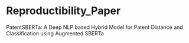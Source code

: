 # Reproductibility_Paper
PatentSBERTa: A Deep NLP based Hybrid Model for Patent Distance and Classification using Augmented SBERTa
